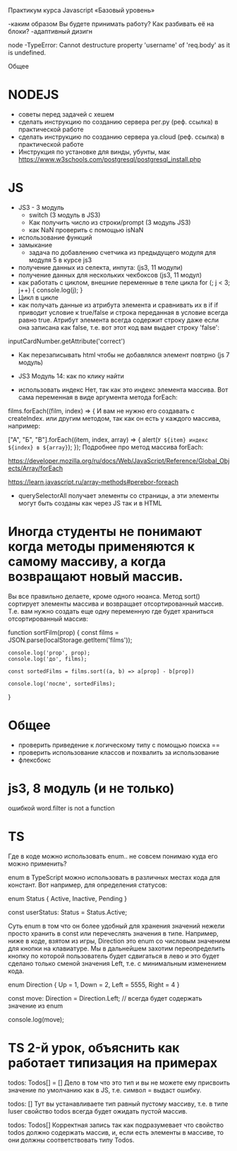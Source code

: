 
Практикум курса Javascript «Базовый уровень»

-каким образом Вы будете принимать работу? Как разбивать её на блоки?
-адаптивный дизигн

node
-TypeError: Cannot destructure property 'username' of 'req.body' as it is undefined.

Общее

# NODEJS
- советы перед задачей с хешем
- сделать инструкцию по созданию сервера рег.ру (реф. ссылка) в практической работе
- сделать инструкцию по созданию сервера ya.cloud (реф. ссылка) в практической работе
- Инструкция по установке для винды, убунты, мак
https://www.w3schools.com/postgresql/postgresql_install.php

# JS
- JS3 - 3 модуль
  - switch (3 модуль в JS3)
  - Как получить число из строки/prompt (3 модуль JS3)
  - как NaN проверить с помощью isNaN
- использование функций
- замыкание
  - задача по добавлению счетчика из предыдущего модуля для модуля 5 в курсе js3
- получение данных из селекта, инпута: (js3, 11 модули)
- получение данных для нескольких чекбоксов (js3, 11 модул)
- как работать с циклом, внешние переменные в теле цикла
for (; j < 3; j++) {
  console.log(j);
}
- Цикл в цикле
- как получать данные из атрибута элемента и сравнивать их в if
if приводит условие к true/false и строка переданная в условие всегда равно true. Атрибут элемента  всегда содержит строку даже если она записана как false, т.е. вот этот код вам выдает строку 'false':

inputCardNumber.getAttribute('correct')

- Как перезаписывать html чтобы не добавлялся элемент повтрно (js 7 модуль)
- JS3 Модуль 14: как по клику найти

- использовать индекс
Нет, так как это индекс элемента массива. Вот сама переменная в виде аргумента метода forEach:

films.forEach((film, index) => {
И вам не нужно его создавать с createIndex. или другим методом, так как он есть у каждого массива, например:

["А", "Б", "В"].forEach((item, index, array) => {
  alert(`У ${item} индекс ${index} в ${array}`);
});
Подробнее про метод массива forEach:

https://developer.mozilla.org/ru/docs/Web/JavaScript/Reference/Global_Objects/Array/forEach

https://learn.javascript.ru/array-methods#perebor-foreach

- querySelectorAll получает элементы со страницы, а эти элементы могут быть созданы как через JS так и в HTML

# Иногда студенты не понимают когда методы применяются к самому массиву, а когда возвращают новый массив.
Вы все правильно делаете, кроме одного нюанса. Метод sort() сортирует элементы массива и возвращает отсортированный массив. Т.е. вам нужно создать еще одну переменную где будет храниться отсортированный массив:

function sortFilm(prop) {
    const films = JSON.parse(localStorage.getItem('films'));

    console.log('prop', prop);
    console.log('до', films);

    const sortedFilms = films.sort((a, b) => a[prop] - b[prop])

    console.log('после', sortedFilms);
}

# Общее
- проверить приведение к логическому типу с помощью поиска ==
- проверить использование классов и похвалить за использование
- флексбокс

# js3, 8 модуль (и не только)
ошибкой word.filter is not a function

# TS
Где в коде можно использовать enum.. не совсем понимаю куда его можно применить?

enum в TypeScript можно использовать в различных местах кода для констант. Вот например, для определения статусов:

enum Status {
    Active,
    Inactive,
    Pending
}

const userStatus: Status = Status.Active;


Суть enum  в том что он более удобный для хранения значений нежели просто хранить в const или перечеслять значения в типе. Например, ниже в коде, взятом из игры, Direction это enum со числовым значением для кнопки на клавиатуре. Мы в дальнейшем захотим переопределить кнопку по которой пользователь будет сдвигаться в лево и это будет сделано только сменой значения Left, т.е. с минимальным изменением кода.

enum Direction {
    Up = 1,
    Down = 2,
    Left = 5555,
    Right = 4
}

const move: Direction = Direction.Left; // всегда будет содержать значение из enum

console.log(move);

# TS 2-й урок, объяснить как работает типизация на примерах
todos: Todos[] = []
Дело в том что это тип и вы не можете ему присвоить значение по умолчанию как в JS, т.е. символ = выдаст ошибку.


todos: []
​Тут вы устанавливаете тип равный пустому массиву, т.е. в типе Iuser свойство todos всегда будет ожидать пустой массив.


todos: Todos[]
Корректная запись так как подразумевает что свойство todos должно содержать массив, и, если есть элементы в массиве, то они должны соответствовать типу Todos.
